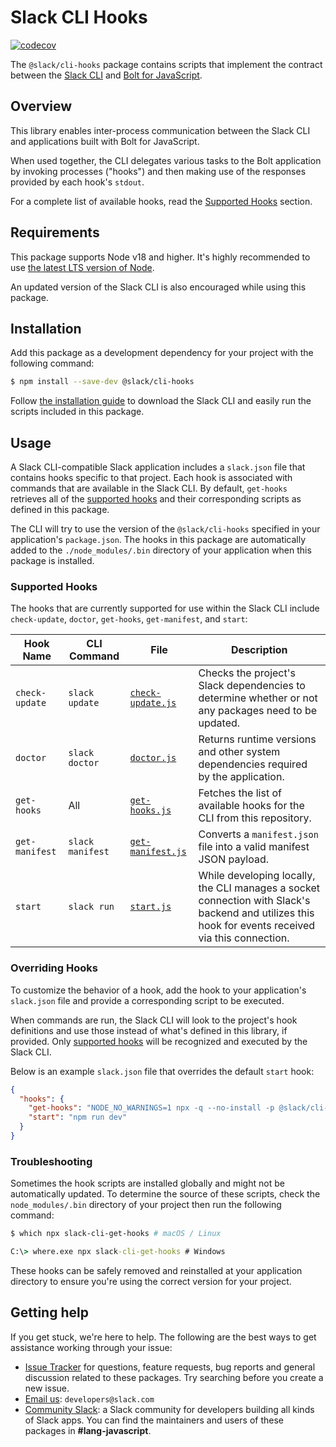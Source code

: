 # Slack CLI Hooks

[![codecov](https://codecov.io/gh/slackapi/node-slack-sdk/graph/badge.svg?token=OcQREPvC7r&flag=cli-hooks)](https://codecov.io/gh/slackapi/node-slack-sdk)

The `@slack/cli-hooks` package contains scripts that implement the contract
between the [Slack CLI][cli] and [Bolt for JavaScript][bolt].

## Overview

This library enables inter-process communication between the Slack CLI and
applications built with Bolt for JavaScript.

When used together, the CLI delegates various tasks to the Bolt application by
invoking processes ("hooks") and then making use of the responses provided by
each hook's `stdout`.

For a complete list of available hooks, read the [Supported Hooks][supported]
section.

## Requirements

This package supports Node v18 and higher. It's highly recommended to use [the
latest LTS version of Node][node].

An updated version of the Slack CLI is also encouraged while using this package.

## Installation

Add this package as a development dependency for your project with the following
command:

```sh
$ npm install --save-dev @slack/cli-hooks
```

Follow [the installation guide][install] to download the Slack CLI and easily
run the scripts included in this package.

## Usage

A Slack CLI-compatible Slack application includes a `slack.json` file that
contains hooks specific to that project. Each hook is associated with commands
that are available in the Slack CLI. By default, `get-hooks` retrieves all of
the [supported hooks][supported] and their corresponding scripts as defined in
this package.

The CLI will try to use the version of the `@slack/cli-hooks` specified in your
application's `package.json`. The hooks in this package are automatically added
to the `./node_modules/.bin` directory of your application when this package is
installed.

### Supported Hooks

The hooks that are currently supported for use within the Slack CLI include
`check-update`, `doctor`, `get-hooks`, `get-manifest`, and `start`:

| Hook Name      | CLI Command      | File |Description |
| -------------- | ---------------- | ---- | ----------- |
| `check-update` | `slack update`   | [`check-update.js`](./src/check-update.js) | Checks the project's Slack dependencies to determine whether or not any packages need to be updated. |
| `doctor`       | `slack doctor`   | [`doctor.js`](./src/doctor.js) | Returns runtime versions and other system dependencies required by the application. |
| `get-hooks`    | All              | [`get-hooks.js`](./src/get-hooks.js) | Fetches the list of available hooks for the CLI from this repository. |
| `get-manifest` | `slack manifest` | [`get-manifest.js`](./src/get-manifest.js) | Converts a `manifest.json` file into a valid manifest JSON payload. |
| `start`        | `slack run`      | [`start.js`](./src/start.js) | While developing locally, the CLI manages a socket connection with Slack's backend and utilizes this hook for events received via this connection. |

### Overriding Hooks

To customize the behavior of a hook, add the hook to your application's
`slack.json` file and provide a corresponding script to be executed.

When commands are run, the Slack CLI will look to the project's hook definitions
and use those instead of what's defined in this library, if provided. Only
[supported hooks][supported] will be recognized and executed by the Slack CLI.

Below is an example `slack.json` file that overrides the default `start` hook:

```json
{
  "hooks": {
    "get-hooks": "NODE_NO_WARNINGS=1 npx -q --no-install -p @slack/cli-hooks slack-cli-get-hooks",
    "start": "npm run dev"
  }
}
```

### Troubleshooting

Sometimes the hook scripts are installed globally and might not be automatically
updated. To determine the source of these scripts, check the `node_modules/.bin`
directory of your project then run the following command:

```sh
$ which npx slack-cli-get-hooks # macOS / Linux
```

```cmd
C:\> where.exe npx slack-cli-get-hooks # Windows
```

These hooks can be safely removed and reinstalled at your application directory
to ensure you're using the correct version for your project.

## Getting help

If you get stuck, we're here to help. The following are the best ways to get
assistance working through your issue:

* [Issue Tracker][issues] for questions, feature requests, bug reports and
  general discussion related to these packages. Try searching before you create
  a new issue.
* [Email us][email]: `developers@slack.com`
* [Community Slack][community]: a Slack community for developers building all
  kinds of Slack apps. You can find the maintainers and users of these packages
  in **#lang-javascript**.

<!-- a collection of links -->
[bolt]: https://github.com/slackapi/bolt-js
[cli]: https://api.slack.com/automation/cli
[community]: https://community.slack.com/
[config]: https://api.slack.com/apps
[email]: mailto:developers@slack.com
[install]: https://api.slack.com/automation/cli/install
[issues]: http://github.com/slackapi/node-slack-sdk/issues
[manifest]: https://api.slack.com/reference/manifests
[node]: https://github.com/nodejs/Release#release-schedule
[supported]: #supported-hooks
